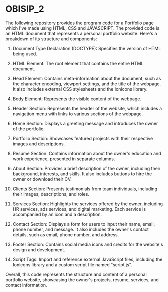 # OBISIP_2
The following repository provides the program code for a Portfolio page  which I've made using HTML, CSS and JAVASCRIPT.
The provided code is an HTML document that represents a personal portfolio website. Here's a breakdown of its structure and components:

1. Document Type Declaration (DOCTYPE): Specifies the version of HTML being used.

2. HTML Element: The root element that contains the entire HTML document.

3. Head Element: Contains meta-information about the document, such as the character encoding, viewport settings, and the title of the webpage. It also includes external CSS stylesheets and the Ionicons library.

4. Body Element: Represents the visible content of the webpage.

5. Header Section: Represents the header of the website, which includes a navigation menu with links to various sections of the webpage.

6. Home Section: Displays a greeting message and introduces the owner of the portfolio.

7. Portfolio Section: Showcases featured projects with their respective images and descriptions.

8. Resume Section: Contains information about the owner's education and work experience, presented in separate columns.

9. About Section: Provides a brief description of the owner, including their background, interests, and skills. It also includes buttons to hire the owner or download their CV.

10. Clients Section: Presents testimonials from team individuals, including their images, descriptions, and roles.

11. Services Section: Highlights the services offered by the owner, including HR services, ads services, and digital marketing. Each service is accompanied by an icon and a description.

12. Contact Section: Displays a form for users to input their name, email, phone number, and message. It also includes the owner's contact details, such as email, phone number, and address.

13. Footer Section: Contains social media icons and credits for the website's design and development.

14. Script Tags: Import and reference external JavaScript files, including the Ionicons library and a custom script file named "script.js".

Overall, this code represents the structure and content of a personal portfolio website, showcasing the owner's projects, resume, services, and contact information.
